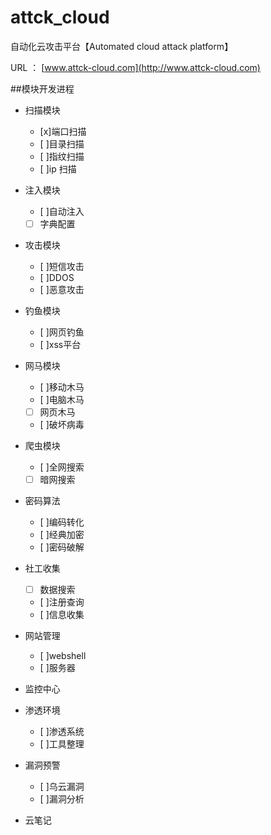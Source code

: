 # attck_cloud
自动化云攻击平台【Automated cloud attack platform】

URL ： [www.attck-cloud.com](http://www.attck-cloud.com)


##模块开发进程

- 扫描模块

	-  [x]端口扫描 
	-  [ ]目录扫描
	-  [ ]指纹扫描
	-  [ ]ip    扫描

- 注入模块

	-  [ ]自动注入
	-  [ ] 字典配置
- 攻击模块

	-  [ ]短信攻击
	-  [ ]DDOS
	-  [ ]恶意攻击
- 钓鱼模块

	-  [ ]网页钓鱼
	-  [ ]xss平台

- 网马模块

	-  [ ]移动木马
	-  [ ]电脑木马
	-  [ ] 网页木马
	-  [ ]破坏病毒
- 爬虫模块

	-  [ ]全网搜索
	-  [ ] 暗网搜索

- 密码算法

	-  [ ]编码转化
	-  [ ]经典加密
	-  [ ]密码破解
- 社工收集

	-  [ ] 数据搜索
	-  [ ]注册查询
	-  [ ]信息收集
- 网站管理

	-  [ ]webshell
	-  [ ]服务器
- 监控中心
- 渗透环境

	-  [ ]渗透系统
	-  [ ]工具整理
- 漏洞预警

	-  [ ]乌云漏洞
	-  [ ]漏洞分析
- 云笔记




